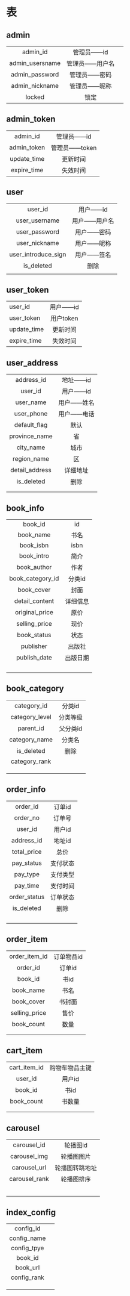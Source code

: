 # 表

## admin

|                 |                |      |
| :-------------: | :------------: | ---- |
|    admin_id     |   管理员——id   |      |
| admin_usersname | 管理员——用户名 |      |
| admin_password  |  管理员——密码  |      |
| admin_nickname  |  管理员——昵称  |      |
|     locked      |      锁定      |      |

## admin_token

|             |               |
| :---------: | :-----------: |
|  admin_id   |  管理员——id   |
| admin_token | 管理员——token |
| update_time |   更新时间    |
| expire_time |   失效时间    |

## user

|                     |              |
| :-----------------: | :----------: |
|       user_id       |   用户——id   |
|    user_username    | 用户——用户名 |
|    user_password    |  用户——密码  |
|    user_nickname    |  用户——昵称  |
| user_introduce_sign |  用户——签名  |
|     is_deleted      |     删除     |
|                     |              |

## user_token

|             |           |
| ----------- | :-------: |
| user_id     | 用户——id  |
| user_token  | 用户token |
| update_time | 更新时间  |
| expire_time | 失效时间  |

## user_address

|                |            |
| :------------: | :--------: |
|   address_id   |  地址——id  |
|    user_id     |  用户——id  |
|   user_name    | 用户——姓名 |
|   user_phone   | 用户——电话 |
|  default_flag  |    默认    |
| province_name  |     省     |
|   city_name    |    城市    |
|  region_name   |     区     |
| detail_address |  详细地址  |
|   is_deleted   |    删除    |
|                |            |
|                |            |

## book_info

|                  |          |
| :--------------: | :------: |
|     book_id      |    id    |
|    book_name     |   书名   |
|    book_isbn     |   isbn   |
|    book_intro    |   简介   |
|   book_author    |   作者   |
| book_category_id |  分类id  |
|    book_cover    |   封面   |
|  detail_content  | 详细信息 |
|  original_price  |   原价   |
|  selling_price   |   现价   |
|   book_status    |   状态   |
|    publisher     |  出版社  |
|   publish_date   | 出版日期 |
|                  |          |
|                  |          |
|                  |          |
|                  |          |

## book_category

|                |          |
| :------------: | :------: |
|  category_id   |  分类id  |
| category_level | 分类等级 |
|   parent_id    | 父分类id |
| category_name  |  分类名  |
|   is_deleted   |   删除   |
| category_rank  |          |
|                |          |
|                |          |
|                |          |

## order_info

|              |          |
| :----------: | :------: |
|   order_id   |  订单id  |
|   order_no   |  订单号  |
|   user_id    |  用户id  |
|  address_id  |  地址id  |
| total_price  |   总价   |
|  pay_status  | 支付状态 |
|   pay_type   | 支付类型 |
|   pay_time   | 支付时间 |
| order_status | 订单状态 |
|  is_deleted  |   删除   |
|              |          |
|              |          |
|              |          |
|              |          |

## order_item

|               |            |
| :-----------: | :--------: |
| order_item_id | 订单物品id |
|   order_id    |   订单id   |
|    book_id    |    书id    |
|   book_name   |    书名    |
|  book_cover   |   书封面   |
| selling_price |    售价    |
|  book_count   |    数量    |
|               |            |
|               |            |

## cart_item

|              |                |
| :----------: | :------------: |
| cart_item_id | 购物车物品主键 |
|   user_id    |     用户id     |
|   book_id    |      书id      |
|  book_count  |     书数量     |
|              |                |
|              |                |

## carousel

|               |                |
| :-----------: | :------------: |
|  carousel_id  |    轮播图id    |
| carousel_img  |   轮播图图片   |
| carousel_url  | 轮播图转跳地址 |
| carousel_rank |   轮播图排序   |
|               |                |
|               |                |
|               |                |
|               |                |
|               |                |







## index_config

|             |      |
| :---------: | ---- |
|  config_id  |      |
| config_name |      |
| config_tpye |      |
|   book_id   |      |
|  book_url   |      |
| config_rank |      |
|             |      |
|             |      |
|             |      |

